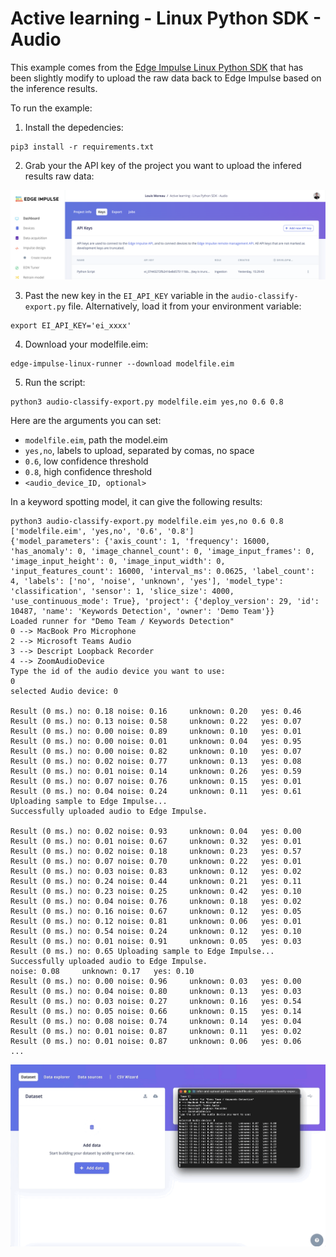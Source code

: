 # Active learning - Linux Python SDK - Audio

This example comes from the [Edge Impulse Linux Python SDK](https://github.com/edgeimpulse/linux-sdk-python/) that has been slightly modify to upload the raw data back to Edge Impulse based on the inference results.

To run the example:

1. Install the depedencies:

```
pip3 install -r requirements.txt
```

2. Grab your the API key of the project you want to upload the infered results raw data:

![EI API KEY](/assets/grab-api-key.png)

3. Past the new key in the `EI_API_KEY` variable in the `audio-classify-export.py` file. Alternatively, load it from your environment variable:

```
export EI_API_KEY='ei_xxxx'
```

4. Download your modelfile.eim:

```
edge-impulse-linux-runner --download modelfile.eim
```

5. Run the script:

```
python3 audio-classify-export.py modelfile.eim yes,no 0.6 0.8
```

Here are the arguments you can set:

* `modelfile.eim`, path the model.eim
* `yes,no`, labels to upload, separated by comas, no space
* `0.6`, low confidence threshold
* `0.8`, high confidence threshold
* `<audio_device_ID, optional>`

In a keyword spotting model, it can give the following results:

```
python3 audio-classify-export.py modelfile.eim yes,no 0.6 0.8
['modelfile.eim', 'yes,no', '0.6', '0.8']
{'model_parameters': {'axis_count': 1, 'frequency': 16000, 'has_anomaly': 0, 'image_channel_count': 0, 'image_input_frames': 0, 'image_input_height': 0, 'image_input_width': 0, 'input_features_count': 16000, 'interval_ms': 0.0625, 'label_count': 4, 'labels': ['no', 'noise', 'unknown', 'yes'], 'model_type': 'classification', 'sensor': 1, 'slice_size': 4000, 'use_continuous_mode': True}, 'project': {'deploy_version': 29, 'id': 10487, 'name': 'Keywords Detection', 'owner': 'Demo Team'}}
Loaded runner for "Demo Team / Keywords Detection"
0 --> MacBook Pro Microphone
2 --> Microsoft Teams Audio
3 --> Descript Loopback Recorder
4 --> ZoomAudioDevice
Type the id of the audio device you want to use: 
0
selected Audio device: 0

Result (0 ms.) no: 0.18 noise: 0.16     unknown: 0.20   yes: 0.46
Result (0 ms.) no: 0.13 noise: 0.58     unknown: 0.22   yes: 0.07
Result (0 ms.) no: 0.00 noise: 0.89     unknown: 0.10   yes: 0.01
Result (0 ms.) no: 0.00 noise: 0.01     unknown: 0.04   yes: 0.95
Result (0 ms.) no: 0.00 noise: 0.82     unknown: 0.10   yes: 0.07
Result (0 ms.) no: 0.02 noise: 0.77     unknown: 0.13   yes: 0.08
Result (0 ms.) no: 0.01 noise: 0.14     unknown: 0.26   yes: 0.59
Result (0 ms.) no: 0.07 noise: 0.76     unknown: 0.15   yes: 0.01
Result (0 ms.) no: 0.04 noise: 0.24     unknown: 0.11   yes: 0.61       Uploading sample to Edge Impulse...
Successfully uploaded audio to Edge Impulse.

Result (0 ms.) no: 0.02 noise: 0.93     unknown: 0.04   yes: 0.00
Result (0 ms.) no: 0.01 noise: 0.67     unknown: 0.32   yes: 0.01
Result (0 ms.) no: 0.02 noise: 0.18     unknown: 0.23   yes: 0.57
Result (0 ms.) no: 0.07 noise: 0.70     unknown: 0.22   yes: 0.01
Result (0 ms.) no: 0.03 noise: 0.83     unknown: 0.12   yes: 0.02
Result (0 ms.) no: 0.24 noise: 0.44     unknown: 0.21   yes: 0.11
Result (0 ms.) no: 0.23 noise: 0.25     unknown: 0.42   yes: 0.10
Result (0 ms.) no: 0.04 noise: 0.76     unknown: 0.18   yes: 0.02
Result (0 ms.) no: 0.16 noise: 0.67     unknown: 0.12   yes: 0.05
Result (0 ms.) no: 0.12 noise: 0.81     unknown: 0.06   yes: 0.01
Result (0 ms.) no: 0.54 noise: 0.24     unknown: 0.12   yes: 0.10
Result (0 ms.) no: 0.01 noise: 0.91     unknown: 0.05   yes: 0.03
Result (0 ms.) no: 0.65 Uploading sample to Edge Impulse...
Successfully uploaded audio to Edge Impulse.
noise: 0.08     unknown: 0.17   yes: 0.10
Result (0 ms.) no: 0.00 noise: 0.96     unknown: 0.03   yes: 0.00
Result (0 ms.) no: 0.04 noise: 0.80     unknown: 0.13   yes: 0.03
Result (0 ms.) no: 0.03 noise: 0.27     unknown: 0.16   yes: 0.54
Result (0 ms.) no: 0.05 noise: 0.66     unknown: 0.15   yes: 0.14
Result (0 ms.) no: 0.08 noise: 0.74     unknown: 0.14   yes: 0.04
Result (0 ms.) no: 0.01 noise: 0.87     unknown: 0.11   yes: 0.02
Result (0 ms.) no: 0.01 noise: 0.87     unknown: 0.06   yes: 0.06
...
```

![results](/assets/results.gif)

